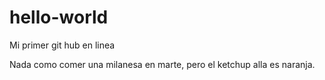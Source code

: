 # hello-world
Mi primer git hub en linea

Nada como comer una milanesa en marte, pero el ketchup alla es naranja.
